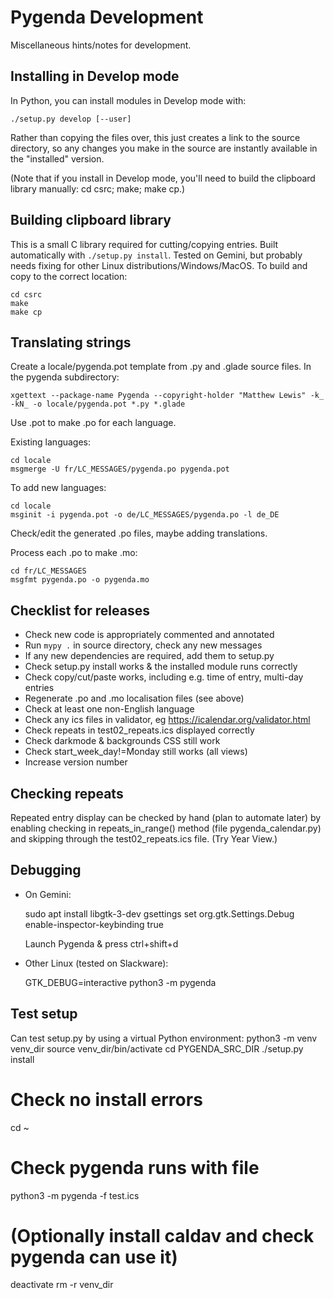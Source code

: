 Pygenda Development
===================
Miscellaneous hints/notes for development.

Installing in Develop mode
--------------------------
In Python, you can install modules in Develop mode with:

    ./setup.py develop [--user]

Rather than copying the files over, this just creates a link to the
source directory, so any changes you make in the source are instantly
available in the "installed" version.

(Note that if you install in Develop mode, you'll need to build the
clipboard library manually: cd csrc; make; make cp.)

Building clipboard library
--------------------------
This is a small C library required for cutting/copying entries. Built
automatically with `./setup.py install`. Tested on Gemini, but probably
needs fixing for other Linux distributions/Windows/MacOS. To build and
copy to the correct location:

    cd csrc
    make
    make cp

Translating strings
-------------------
Create a locale/pygenda.pot template from .py and .glade source
files. In the pygenda subdirectory:

    xgettext --package-name Pygenda --copyright-holder "Matthew Lewis" -k_ -kN_ -o locale/pygenda.pot *.py *.glade

Use .pot to make .po for each language.

Existing languages:

    cd locale
    msgmerge -U fr/LC_MESSAGES/pygenda.po pygenda.pot

To add new languages:

    cd locale
    msginit -i pygenda.pot -o de/LC_MESSAGES/pygenda.po -l de_DE

Check/edit the generated .po files, maybe adding translations.

Process each .po to make .mo:

    cd fr/LC_MESSAGES
    msgfmt pygenda.po -o pygenda.mo

Checklist for releases
----------------------
* Check new code is appropriately commented and annotated
* Run `mypy .` in source directory, check any new messages
* If any new dependencies are required, add them to setup.py
* Check setup.py install works & the installed module runs correctly
* Check copy/cut/paste works, including e.g. time of entry, multi-day entries
* Regenerate .po and .mo localisation files (see above)
* Check at least one non-English language
* Check any ics files in validator, eg https://icalendar.org/validator.html
* Check repeats in test02_repeats.ics displayed correctly
* Check darkmode & backgrounds CSS still work
* Check start_week_day!=Monday still works (all views)
* Increase version number

Checking repeats
----------------
Repeated entry display can be checked by hand (plan to automate later) by
enabling checking in repeats_in_range() method (file pygenda_calendar.py)
and skipping through the test02_repeats.ics file. (Try Year View.)

Debugging
---------
* On Gemini:

    sudo apt install libgtk-3-dev
    gsettings set org.gtk.Settings.Debug enable-inspector-keybinding true

  Launch Pygenda & press ctrl+shift+d

* Other Linux (tested on Slackware):

    GTK_DEBUG=interactive python3 -m pygenda

Test setup
----------
Can test setup.py by using a virtual Python environment:
  python3 -m venv venv_dir
  source venv_dir/bin/activate
  cd PYGENDA_SRC_DIR
  ./setup.py install
  # Check no install errors
  cd ~
  # Check pygenda runs with file
  python3 -m pygenda -f test.ics
  # (Optionally install caldav and check pygenda can use it)
  deactivate
  rm -r venv_dir
